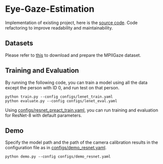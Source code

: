 # Eye-Gaze-Estimation
Implementation of existing project, here is the [source code](https://github.com/hysts/pytorch_mpiigaze).
Code refactoring to improve readability and maintainability.

## Datasets
Please refer to [this](https://github.com/hysts/pytorch_mpiigaze) to download and prepare the MPIIGaze dataset.

## Training and Evaluation
By running the following code, you can train a model using all the data except the person with ID 0, and run test on that person.
```
python train.py --config configs/lenet_train.yaml
python evaluate.py --config configs/lenet_eval.yaml
```
Using [configs/resnet_preact_train.yaml](https://github.com/Mekkkky/Eye-Gaze-Estimation/blob/main/configs/resnet_preact_train.yaml), you can run training and evaluation for ResNet-8 with default parameters.

## Demo
Specify the model path and the path of the camera calibration results in the configuration file as in [configs/demo_resnet.yaml](https://github.com/Mekkkky/Eye-Gaze-Estimation/blob/main/configs/demo_resnet.yaml).
```
python demo.py --config configs/demo_resnet.yaml
```
